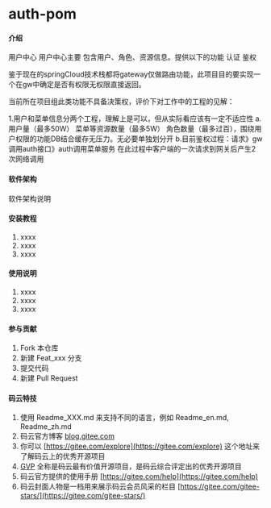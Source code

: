 # auth-pom

#### 介绍
用户中心
用户中心主要 包含用户、角色、资源信息。提供以下的功能
认证
鉴权

鉴于现在的springCloud技术栈都将gateway仅做路由功能，此项目目的要实现一个在gw中确定是否有权限无权限直接返回。

当前所在项目组此类功能不具备决策权，评价下对工作中的工程的见解：

1.用户和菜单信息分两个工程，理解上是可以，但从实际看应该有一定不适应性
  a.用户量（最多50W） 菜单等资源数量（最多5W） 角色数量（最多过百），围绕用户权限的功能DB结合缓存无压力。无必要单独划分开
  b.目前鉴权过程：请求》gw调用auth接口》auth调用菜单服务 在此过程中客户端的一次请求到网关后产生2次网络调用
  





#### 软件架构
软件架构说明


#### 安装教程

1. xxxx
2. xxxx
3. xxxx

#### 使用说明

1. xxxx
2. xxxx
3. xxxx

#### 参与贡献

1. Fork 本仓库
2. 新建 Feat_xxx 分支
3. 提交代码
4. 新建 Pull Request


#### 码云特技

1. 使用 Readme\_XXX.md 来支持不同的语言，例如 Readme\_en.md, Readme\_zh.md
2. 码云官方博客 [blog.gitee.com](https://blog.gitee.com)
3. 你可以 [https://gitee.com/explore](https://gitee.com/explore) 这个地址来了解码云上的优秀开源项目
4. [GVP](https://gitee.com/gvp) 全称是码云最有价值开源项目，是码云综合评定出的优秀开源项目
5. 码云官方提供的使用手册 [https://gitee.com/help](https://gitee.com/help)
6. 码云封面人物是一档用来展示码云会员风采的栏目 [https://gitee.com/gitee-stars/](https://gitee.com/gitee-stars/)
